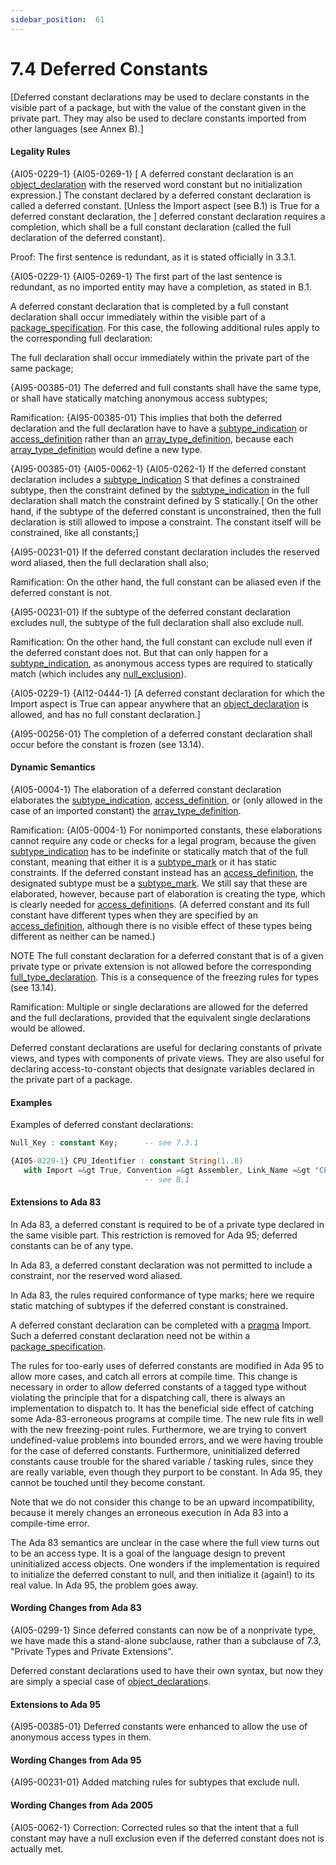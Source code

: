 ```yaml
---
sidebar_position:  61
---
```


# 7.4  Deferred Constants

[Deferred constant declarations may be used to declare constants in the visible part of a package, but with the value of the constant given in the private part. They may also be used to declare constants imported from other languages (see Annex B).] 


#### Legality Rules

{AI05-0229-1} {AI05-0269-1} [ A deferred constant declaration is an [object_declaration](./AA-3.3#S0032) with the reserved word constant but no initialization expression.] The constant declared by a deferred constant declaration is called a deferred constant. [Unless the Import aspect (see B.1) is True for a deferred constant declaration, the ] deferred constant declaration requires a completion, which shall be a full constant declaration (called the full declaration of the deferred constant). 

Proof: The first sentence is redundant, as it is stated officially in 3.3.1.

{AI05-0229-1} {AI05-0269-1} The first part of the last sentence is redundant, as no imported entity may have a completion, as stated in B.1. 

A deferred constant declaration that is completed by a full constant declaration shall occur immediately within the visible part of a [package_specification](./AA-7.1#S0230). For this case, the following additional rules apply to the corresponding full declaration: 

The full declaration shall occur immediately within the private part of the same package;

{AI95-00385-01} The deferred and full constants shall have the same type, or shall have statically matching anonymous access subtypes; 

Ramification: {AI95-00385-01} This implies that both the deferred declaration and the full declaration have to have a [subtype_indication](./AA-3.2#S0027) or [access_definition](./AA-3.10#S0084) rather than an [array_type_definition](./AA-3.6#S0051), because each [array_type_definition](./AA-3.6#S0051) would define a new type. 

{AI95-00385-01} {AI05-0062-1} {AI05-0262-1} If the deferred constant declaration includes a [subtype_indication](./AA-3.2#S0027) S that defines a constrained subtype, then the constraint defined by the [subtype_indication](./AA-3.2#S0027) in the full declaration shall match the constraint defined by S statically.[ On the other hand, if the subtype of the deferred constant is unconstrained, then the full declaration is still allowed to impose a constraint. The constant itself will be constrained, like all constants;]

{AI95-00231-01} If the deferred constant declaration includes the reserved word aliased, then the full declaration shall also; 

Ramification: On the other hand, the full constant can be aliased even if the deferred constant is not. 

{AI95-00231-01} If the subtype of the deferred constant declaration excludes null, the subtype of the full declaration shall also exclude null. 

Ramification: On the other hand, the full constant can exclude null even if the deferred constant does not. But that can only happen for a [subtype_indication](./AA-3.2#S0027), as anonymous access types are required to statically match (which includes any [null_exclusion](./AA-3.10#S0083)). 

{AI05-0229-1} {AI12-0444-1} [A deferred constant declaration for which the Import aspect is True can appear anywhere that an [object_declaration](./AA-3.3#S0032) is allowed, and has no full constant declaration.]

{AI95-00256-01} The completion of a deferred constant declaration shall occur before the constant is frozen (see 13.14).


#### Dynamic Semantics

{AI05-0004-1} The elaboration of a deferred constant declaration elaborates the [subtype_indication](./AA-3.2#S0027), [access_definition](./AA-3.10#S0084), or (only allowed in the case of an imported constant) the [array_type_definition](./AA-3.6#S0051). 

Ramification: {AI05-0004-1} For nonimported constants, these elaborations cannot require any code or checks for a legal program, because the given [subtype_indication](./AA-3.2#S0027) has to be indefinite or statically match that of the full constant, meaning that either it is a [subtype_mark](./AA-3.2#S0028) or it has static constraints. If the deferred constant instead has an [access_definition](./AA-3.10#S0084), the designated subtype must be a [subtype_mark](./AA-3.2#S0028). We still say that these are elaborated, however, because part of elaboration is creating the type, which is clearly needed for [access_definition](./AA-3.10#S0084)s. (A deferred constant and its full constant have different types when they are specified by an [access_definition](./AA-3.10#S0084), although there is no visible effect of these types being different as neither can be named.) 

NOTE   The full constant declaration for a deferred constant that is of a given private type or private extension is not allowed before the corresponding [full_type_declaration](./AA-3.2#S0024). This is a consequence of the freezing rules for types (see 13.14). 

Ramification: Multiple or single declarations are allowed for the deferred and the full declarations, provided that the equivalent single declarations would be allowed.

Deferred constant declarations are useful for declaring constants of private views, and types with components of private views. They are also useful for declaring access-to-constant objects that designate variables declared in the private part of a package. 


#### Examples

Examples of deferred constant declarations: 

```ada
Null_Key : constant Key;      -- see 7.3.1

```

```ada
{AI05-0229-1} CPU_Identifier : constant String(1..8)
   with Import =&gt True, Convention =&gt Assembler, Link_Name =&gt "CPU_ID";
                              -- see B.1

```


#### Extensions to Ada 83

In Ada 83, a deferred constant is required to be of a private type declared in the same visible part. This restriction is removed for Ada 95; deferred constants can be of any type.

In Ada 83, a deferred constant declaration was not permitted to include a constraint, nor the reserved word aliased.

In Ada 83, the rules required conformance of type marks; here we require static matching of subtypes if the deferred constant is constrained.

A deferred constant declaration can be completed with a [pragma](./AA-2.8#S0019) Import. Such a deferred constant declaration need not be within a [package_specification](./AA-7.1#S0230).

The rules for too-early uses of deferred constants are modified in Ada 95 to allow more cases, and catch all errors at compile time. This change is necessary in order to allow deferred constants of a tagged type without violating the principle that for a dispatching call, there is always an implementation to dispatch to. It has the beneficial side effect of catching some Ada-83-erroneous programs at compile time. The new rule fits in well with the new freezing-point rules. Furthermore, we are trying to convert undefined-value problems into bounded errors, and we were having trouble for the case of deferred constants. Furthermore, uninitialized deferred constants cause trouble for the shared variable / tasking rules, since they are really variable, even though they purport to be constant. In Ada 95, they cannot be touched until they become constant.

Note that we do not consider this change to be an upward incompatibility, because it merely changes an erroneous execution in Ada 83 into a compile-time error.

The Ada 83 semantics are unclear in the case where the full view turns out to be an access type. It is a goal of the language design to prevent uninitialized access objects. One wonders if the implementation is required to initialize the deferred constant to null, and then initialize it (again!) to its real value. In Ada 95, the problem goes away. 


#### Wording Changes from Ada 83

{AI05-0299-1} Since deferred constants can now be of a nonprivate type, we have made this a stand-alone subclause, rather than a subclause of 7.3, "Private Types and Private Extensions".

Deferred constant declarations used to have their own syntax, but now they are simply a special case of [object_declaration](./AA-3.3#S0032)s. 


#### Extensions to Ada 95

{AI95-00385-01} Deferred constants were enhanced to allow the use of anonymous access types in them. 


#### Wording Changes from Ada 95

{AI95-00231-01} Added matching rules for subtypes that exclude null. 


#### Wording Changes from Ada 2005

{AI05-0062-1} Correction: Corrected rules so that the intent that a full constant may have a null exclusion even if the deferred constant does not is actually met. 

